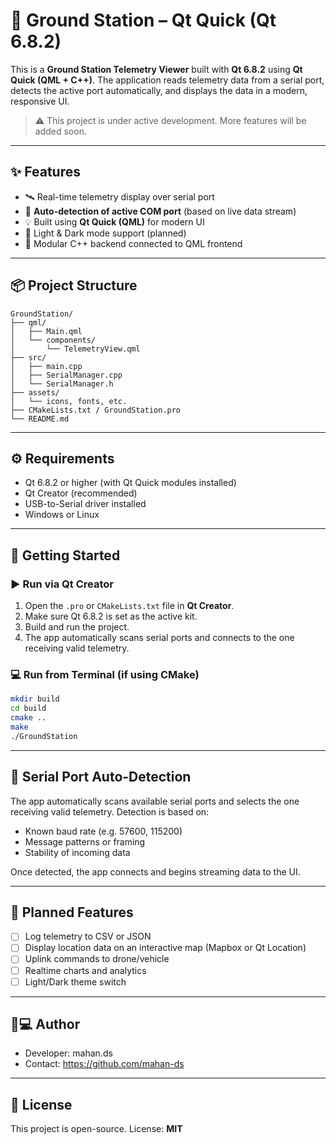 # 📡 Ground Station – Qt Quick (Qt 6.8.2)

This is a **Ground Station Telemetry Viewer** built with **Qt 6.8.2** using **Qt Quick (QML + C++)**. The application reads telemetry data from a serial port, detects the active port automatically, and displays the data in a modern, responsive UI.

> ⚠️ This project is under active development. More features will be added soon.

---

## ✨ Features

- 🛰️ Real-time telemetry display over serial port
- 🔌 **Auto-detection of active COM port** (based on live data stream)
- 💡 Built using **Qt Quick (QML)** for modern UI
- 🌙 Light & Dark mode support (planned)
- 🧩 Modular C++ backend connected to QML frontend

---

## 📦 Project Structure

```
GroundStation/
├── qml/
│   ├── Main.qml
│   └── components/
│       └── TelemetryView.qml
├── src/
│   ├── main.cpp
│   ├── SerialManager.cpp
│   └── SerialManager.h
├── assets/
│   └── icons, fonts, etc.
├── CMakeLists.txt / GroundStation.pro
└── README.md
```

---

## ⚙️ Requirements

- Qt 6.8.2 or higher (with Qt Quick modules installed)
- Qt Creator (recommended)
- USB-to-Serial driver installed
- Windows or Linux

---

## 🚀 Getting Started

### ▶️ Run via Qt Creator

1. Open the `.pro` or `CMakeLists.txt` file in **Qt Creator**.
2. Make sure Qt 6.8.2 is set as the active kit.
3. Build and run the project.
4. The app automatically scans serial ports and connects to the one receiving valid telemetry.

### 💻 Run from Terminal (if using CMake)

```bash
mkdir build
cd build
cmake ..
make
./GroundStation
```

---

## 🔌 Serial Port Auto-Detection

The app automatically scans available serial ports and selects the one receiving valid telemetry. Detection is based on:

- Known baud rate (e.g. 57600, 115200)
- Message patterns or framing
- Stability of incoming data

Once detected, the app connects and begins streaming data to the UI.

---

## 🧩 Planned Features

- [ ] Log telemetry to CSV or JSON
- [ ] Display location data on an interactive map (Mapbox or Qt Location)
- [ ] Uplink commands to drone/vehicle
- [ ] Realtime charts and analytics
- [ ] Light/Dark theme switch

---

## 🧑💻 Author

- Developer: mahan.ds
- Contact: https://github.com/mahan-ds

---

## 📜 License

This project is open-source. License: **MIT**

